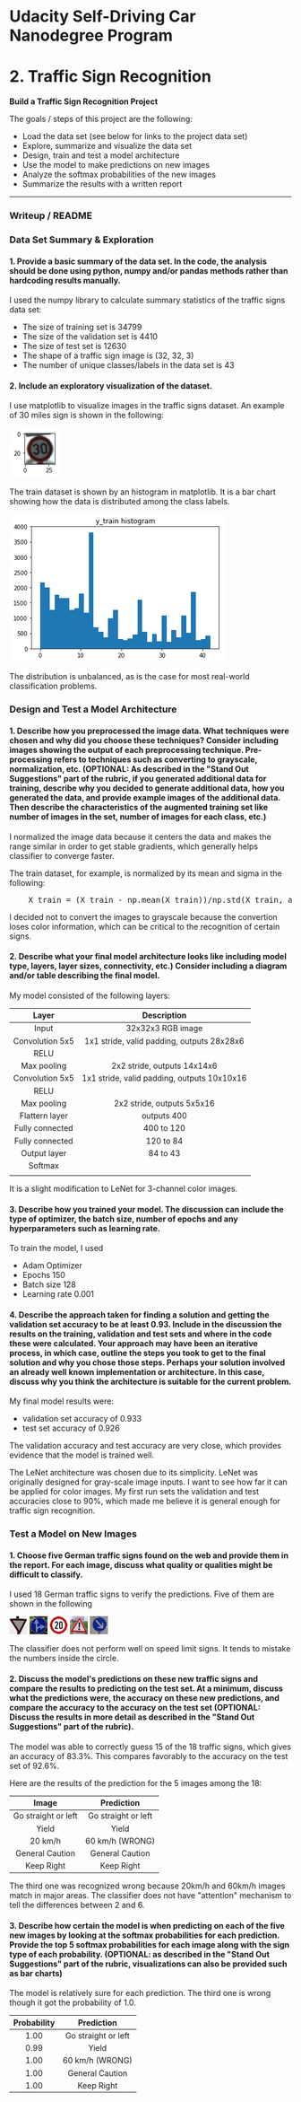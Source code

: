 # Udacity Self-Driving Car Nanodegree Program 

# **2. Traffic Sign Recognition** 

**Build a Traffic Sign Recognition Project**

The goals / steps of this project are the following:
* Load the data set (see below for links to the project data set)
* Explore, summarize and visualize the data set
* Design, train and test a model architecture
* Use the model to make predictions on new images
* Analyze the softmax probabilities of the new images
* Summarize the results with a written report


[//]: # (Image References)

[image1]: ./examples/visualization.jpg "Visualization"
[image2]: ./examples/grayscale.jpg "Grayscaling"
[image3]: ./examples/random_noise.jpg "Random Noise"
[image4]: ./examples/30miles.png "30 miles sign"
[image5]: ./examples/histogram.png "train data histogram"
[image6]: ./examples/13-1.jpg "traffic sign"
[image7]: ./examples/36-1.jpg "traffic sign"
[image8]: ./examples/0-1.jpg "traffic sign"
[image9]: ./examples/18-1.jpg "traffic sign"
[image10]: ./examples/38-1.jpg "traffic sign"

---
### Writeup / README

### Data Set Summary & Exploration

#### 1. Provide a basic summary of the data set. In the code, the analysis should be done using python, numpy and/or pandas methods rather than hardcoding results manually.

I used the numpy library to calculate summary statistics of the traffic signs data set:

* The size of training set is 34799
* The size of the validation set is 4410
* The size of test set is 12630
* The shape of a traffic sign image is (32, 32, 3)
* The number of unique classes/labels in the data set is 43

#### 2. Include an exploratory visualization of the dataset.

I use matplotlib to visualize images in the traffic signs dataset. An example of 30 miles sign is shown in the following:  

![alt text][image4]

The train dataset is shown by an histogram in matplotlib. It is a bar chart showing how the data is distributed among the class labels.

![alt text][image5]

The distribution is unbalanced, as is the case for most real-world classification problems.

### Design and Test a Model Architecture

#### 1. Describe how you preprocessed the image data. What techniques were chosen and why did you choose these techniques? Consider including images showing the output of each preprocessing technique. Pre-processing refers to techniques such as converting to grayscale, normalization, etc. (OPTIONAL: As described in the "Stand Out Suggestions" part of the rubric, if you generated additional data for training, describe why you decided to generate additional data, how you generated the data, and provide example images of the additional data. Then describe the characteristics of the augmented training set like number of images in the set, number of images for each class, etc.)

I normalized the image data because it centers the data and makes the range similar in order to get stable gradients, which generally helps classifier to converge faster.

The train dataset, for example, is normalized by its mean and sigma in the following:

<pre>
    X_train = (X_train - np.mean(X_train))/np.std(X_train, axis=0)
</pre>

I decided not to convert the images to grayscale because the convertion loses color information, which can be critical to the recognition of certain signs.

#### 2. Describe what your final model architecture looks like including model type, layers, layer sizes, connectivity, etc.) Consider including a diagram and/or table describing the final model.

My model consisted of the following layers:

| Layer         		|     Description	        					| 
|:---------------------:|:---------------------------------------------:| 
| Input         		| 32x32x3 RGB image   							| 
| Convolution 5x5     	| 1x1 stride, valid padding, outputs 28x28x6 	|
| RELU					|												|
| Max pooling	      	| 2x2 stride,  outputs 14x14x6 				    |
| Convolution 5x5     	| 1x1 stride, valid padding, outputs 10x10x16 	|
| RELU					|												|
| Max pooling	      	| 2x2 stride,  outputs 5x5x16 				    |
| Flattern layer	    | outputs 400  									|
| Fully connected		| 400 to 120    								|
| Fully connected		| 120 to 84    		    						|
| Output layer  		| 84 to 43    		    						|
| Softmax				|           									|
|						|												|

It is a slight modification to LeNet for 3-channel color images.


#### 3. Describe how you trained your model. The discussion can include the type of optimizer, the batch size, number of epochs and any hyperparameters such as learning rate.

To train the model, I used 

* Adam Optimizer
* Epochs 150
* Batch size 128
* Learning rate 0.001

#### 4. Describe the approach taken for finding a solution and getting the validation set accuracy to be at least 0.93. Include in the discussion the results on the training, validation and test sets and where in the code these were calculated. Your approach may have been an iterative process, in which case, outline the steps you took to get to the final solution and why you chose those steps. Perhaps your solution involved an already well known implementation or architecture. In this case, discuss why you think the architecture is suitable for the current problem.

My final model results were:
* validation set accuracy of 0.933
* test set accuracy of 0.926

The validation accuracy and test accuracy are very close, which provides evidence that the model is trained well.

The LeNet architecture was chosen due to its simplicity. LeNet was originally designed for gray-scale image inputs. I want to see how far it can be applied for color images. My first run sets the validation and test accuracies close to 90%, which made me believe it is general enough for traffic sign recognition. 

### Test a Model on New Images

#### 1. Choose five German traffic signs found on the web and provide them in the report. For each image, discuss what quality or qualities might be difficult to classify.

I used 18 German traffic signs to verify the predictions. Five of them are shown in the following

![alt text][image6] ![alt text][image7] ![alt text][image8] 
![alt text][image9] ![alt text][image10]

The classifier does not perform well on speed limit signs. It tends to mistake the numbers inside the circle.

#### 2. Discuss the model's predictions on these new traffic signs and compare the results to predicting on the test set. At a minimum, discuss what the predictions were, the accuracy on these new predictions, and compare the accuracy to the accuracy on the test set (OPTIONAL: Discuss the results in more detail as described in the "Stand Out Suggestions" part of the rubric).

The model was able to correctly guess 15 of the 18 traffic signs, which gives an accuracy of 83.3%. This compares favorably to the accuracy on the test set of 92.6%. 

Here are the results of the prediction for the 5 images among the 18:

| Image			        |     Prediction	        					| 
|:---------------------:|:---------------------------------------------:| 
| Go straight or left	| Go straight or left   						| 
| Yield					| Yield											|
| 20 km/h	      		| 60 km/h (WRONG)				 				|
| General Caution	 	| General Caution      			 				|
| Keep Right      		| Keep Right               						|

The third one was recognized wrong because 20km/h and 60km/h images match in major areas. The classifier does not have "attention" mechanism to tell the differences between 2 and 6.

#### 3. Describe how certain the model is when predicting on each of the five new images by looking at the softmax probabilities for each prediction. Provide the top 5 softmax probabilities for each image along with the sign type of each probability. (OPTIONAL: as described in the "Stand Out Suggestions" part of the rubric, visualizations can also be provided such as bar charts)

The model is relatively sure for each prediction. The third one is wrong though it got the probability of 1.0.

| Probability         	|     Prediction	        					| 
|:---------------------:|:---------------------------------------------:| 
| 1.00	                | Go straight or left   						| 
| 0.99					| Yield											|
| 1.00	      	    	| 60 km/h (WRONG)				 				|
| 1.00	 	            | General Caution      			 				|
| 1.00      	    	| Keep Right               						|


